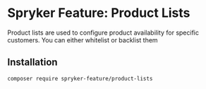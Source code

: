 # Spryker Feature: Product Lists

Product lists are used to configure product availability for specific customers. You can either whitelist or backlist them

## Installation

```
composer require spryker-feature/product-lists
```
